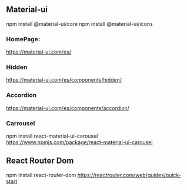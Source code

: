 
## Material-ui

npm install @material-ui/core
npm install @material-ui/icons

### HomePage: 
https://material-ui.com/es/


### Hidden
https://material-ui.com/es/components/hidden/

### Accordion
https://material-ui.com/es/components/accordion/


### Carrousel
npm install react-material-ui-carousel
https://www.npmjs.com/package/react-material-ui-carousel

## React Router Dom
npm install react-router-dom
https://reactrouter.com/web/guides/quick-start
